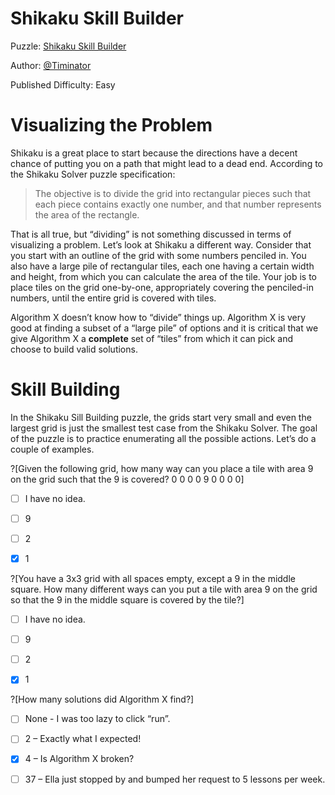 # Shikaku Skill Builder

Puzzle: [Shikaku Skill Builder]()

Author: [@Timinator](https://www.codingame.com/profile/2df7157da821f39bbf6b36efae1568142907334)

Published Difficulty: Easy

# Visualizing the Problem

Shikaku is a great place to start because the directions have a decent chance of putting you on a path that might lead to a dead end. According to the Shikaku Solver puzzle specification:

>The objective is to divide the grid into rectangular pieces such that each piece contains exactly one number, and that number represents the area of the rectangle.

That is all true, but “dividing” is not something discussed in terms of visualizing a problem. Let’s look at Shikaku a different way. Consider that you start with an outline of the grid with some numbers penciled in. You also have a large pile of rectangular tiles, each one having a certain width and height, from which you can calculate the area of the tile. Your job is to place tiles on the grid one-by-one, appropriately covering the penciled-in numbers, until the entire grid is covered with tiles.

Algorithm X doesn’t know how to “divide” things up. Algorithm X is very good at finding a subset of a “large pile” of options and it is critical that we give Algorithm X a __complete__ set of “tiles” from which it can pick and choose to build valid solutions.

# Skill Building

In the Shikaku Sill Building puzzle, the grids start very small and even the largest grid is just the smallest test case from the Shikaku Solver. The goal of the puzzle is to practice enumerating all the possible actions. Let’s do a couple of examples.

?[Given the following grid, how many way can you place a tile with area 9 on the grid such that the 9 is covered?
    0 0 0
    0 9 0
    0 0 0]
- [ ] I have no idea. 
- [ ] 9
- [ ] 2 
- [x] 1






?[You have a 3x3 grid with all spaces empty, except a 9 in the middle square. How many different ways can you put a tile with area 9 on the grid so that the 9 in the middle square is covered by the tile?]
- [ ] I have no idea. 
- [ ] 9
- [ ] 2 
- [x] 1


?[How many solutions did Algorithm X find?]
- [ ] None - I was too lazy to click “run”.
- [ ] 2 – Exactly what I expected!
- [x] 4 – Is Algorithm X broken?
- [ ] 37 – Ella just stopped by and bumped her request to 5 lessons per week.


